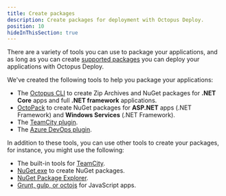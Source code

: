 ```yaml
---
title: Create packages
description: Create packages for deployment with Octopus Deploy.
position: 10
hideInThisSection: true
---
```


There are a variety of tools you can use to package your applications, and as long as you can create [supported packages](/docs/packaging-applications/index.md#supported-formats) you can deploy your applications with Octopus Deploy.

We've created the following tools to help you package your applications:

 - The [Octopus CLI](/docs/packaging-applications/create-packages/octopus-cli.md) to create Zip Archives and NuGet packages for **.NET Core** apps and full **.NET framework** applications.
 - [OctoPack](/docs/packaging-applications/create-packages/octopack/index.md) to create NuGet packages for **ASP.NET** apps (.NET Framework) and **Windows Services** (.NET Framework).
 - The [TeamCity plugin](/docs/packaging-applications/build-servers/teamcity.md).
 - The [Azure DevOps plugin](/docs/packaging-applications/build-servers/tfs-azure-devops/using-octopus-extension/index.md).

In addition to these tools, you can use other tools to create your packages, for instance, you might use the following:

 - The built-in tools for [TeamCity](https://blog.jetbrains.com/teamcity/2010/02/artifact-packaging-with-teamcity/).
 - [NuGet.exe](https://docs.microsoft.com/en-us/nuget/tools/nuget-exe-cli-reference) to create NuGet packages.
 - [NuGet Package Explorer](https://github.com/NuGetPackageExplorer/NuGetPackageExplorer).
 - [Grunt, gulp, or octojs](/docs/deployments/node-deployments/node-on-linux.md#create-and-push-node.js-project) for JavaScript apps.

